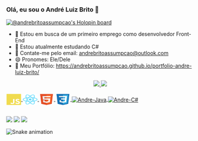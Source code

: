 ### Olá, eu sou o André Luiz Brito 👋

[![@andrebritoassumpcao's Holopin board](https://holopin.io/api/user/board?user=andrebritoassumpcao)](https://holopin.io/@andrebritoassumpcao)


- 🔭 Estou em busca de um primeiro emprego como desenvolvedor Front-End
- 🌱 Estou atualmente estudando C# 
- 📧 Contate-me pelo email: andrebritoassumpcao@outlook.com
- 😄 Pronomes: Ele/Dele
- 📜 Meu Portfólio: https://andrebritoassumpcao.github.io/portfolio-andre-luiz-brito/

<div align="center">
  <a href="https://github.com/andrebritoassumpcao">
  <img height="180em" src="https://github-readme-stats.vercel.app/api?username=andrebritoassumpcao&show_icons=true&theme=dracula&include_all_commits=true&count_private=true"/>
  <img height="180em" src="https://github-readme-stats.vercel.app/api/top-langs/?username=andrebritoassumpcao&layout=compact&langs_count=7&theme=dracula"/>
</div>
  

  <div style="display: inline_block"><br>
  <img align="center" alt="Andre-Js" height="30" width="40" src="https://raw.githubusercontent.com/devicons/devicon/master/icons/javascript/javascript-plain.svg">
  <img align="center" alt="Andre-React" height="30" width="40" src="https://raw.githubusercontent.com/devicons/devicon/master/icons/react/react-original.svg">
  <img align="center" alt="Andre-HTML" height="30" width="40" src="https://raw.githubusercontent.com/devicons/devicon/master/icons/html5/html5-original.svg">
  <img align="center" alt="Andre-CSS" height="30" width="40" src="https://raw.githubusercontent.com/devicons/devicon/master/icons/css3/css3-original.svg">
  <img align="center" alt="Andre-Java" height="30" width="40" src="https://cdn.jsdelivr.net/gh/devicons/devicon/icons/java/java-original.svg">
  <img align="center" alt="Andre-C#" height="30" width="40" src="https://cdn.jsdelivr.net/gh/devicons/devicon/icons/csharp/csharp-original.svg">

</div>
  
   ##
  
<div>

  <a href = "https://www.instagram.com/_andre_brito_/" target="_blank"><img src="https://img.shields.io/badge/-Instagram-%23E4405F?style=for-the-badge&logo=instagram&logoColor=white" target="_blank"></a>
  <a href = "mailto:andrebritoassumpcao@outlook.com"><img src="https://img.shields.io/badge/Microsoft_Outlook-0078D4?style=for-the-badge&logo=microsoft-outlook&logoColor=white" target="_blank"></a>
  <a href = "https://www.linkedin.com/in/andré-luiz-brito-monsores-de-assumpção-5a1b09183/" target="_blank"><img src="https://img.shields.io/badge/-LinkedIn-%230077B5?style=for-the-badge&logo=linkedin&logoColor=white" target="_blank"></a> 

   ![Snake animation](https://github.com/andrebritoassumpcao/andrebritoassumpcao/blob/output/github-contribution-grid-snake.svg)
 
</div>
